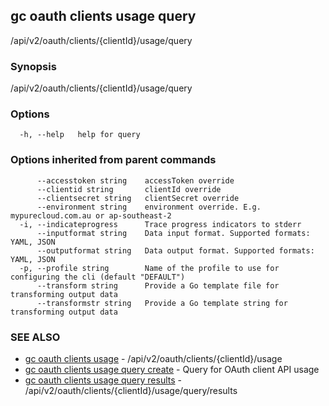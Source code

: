 ## gc oauth clients usage query

/api/v2/oauth/clients/{clientId}/usage/query

### Synopsis

/api/v2/oauth/clients/{clientId}/usage/query

### Options

```
  -h, --help   help for query
```

### Options inherited from parent commands

```
      --accesstoken string    accessToken override
      --clientid string       clientId override
      --clientsecret string   clientSecret override
      --environment string    environment override. E.g. mypurecloud.com.au or ap-southeast-2
  -i, --indicateprogress      Trace progress indicators to stderr
      --inputformat string    Data input format. Supported formats: YAML, JSON
      --outputformat string   Data output format. Supported formats: YAML, JSON
  -p, --profile string        Name of the profile to use for configuring the cli (default "DEFAULT")
      --transform string      Provide a Go template file for transforming output data
      --transformstr string   Provide a Go template string for transforming output data
```

### SEE ALSO

* [gc oauth clients usage](gc_oauth_clients_usage.html)	 - /api/v2/oauth/clients/{clientId}/usage
* [gc oauth clients usage query create](gc_oauth_clients_usage_query_create.html)	 - Query for OAuth client API usage
* [gc oauth clients usage query results](gc_oauth_clients_usage_query_results.html)	 - /api/v2/oauth/clients/{clientId}/usage/query/results


